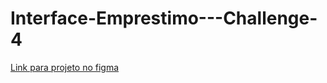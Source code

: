 # Interface-Emprestimo---Challenge-4

<a href="https://www.figma.com/file/6CnSLIG30FEU7czbrbm74S/MEU-EMPR%C3%89STIMO?node-id=0%3A1">Link para projeto no figma</a>
